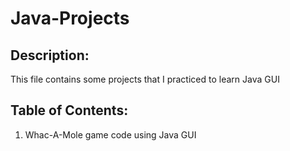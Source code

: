 # Java-Projects
## Description:
This file contains some projects that I practiced to learn Java GUI
## Table of Contents:
1. Whac-A-Mole game code using Java GUI
